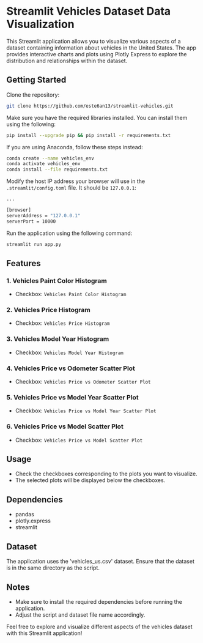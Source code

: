# Streamlit Vehicles Dataset Data Visualization

This Streamlit application allows you to visualize various aspects of a dataset containing information about vehicles in the United States. The app provides interactive charts and plots using Plotly Express to explore the distribution and relationships within the dataset.

## Getting Started

Clone the repository:

```sh
git clone https://github.com/este6an13/streamlit-vehicles.git
```

Make sure you have the required libraries installed. You can install them using the following:

```sh
pip install --upgrade pip && pip install -r requirements.txt
```

If you are using Anaconda, follow these steps instead:

```sh
conda create --name vehicles_env
conda activate vehicles_env
conda install --file requirements.txt
```

Modify the host IP address your browser will use in the `.streamlit/config.toml` file. It should be `127.0.0.1`:

```sh
...

[browser]
serverAddress = "127.0.0.1"
serverPort = 10000
```

Run the application using the following command:

```bash
streamlit run app.py
```

## Features

### 1. Vehicles Paint Color Histogram
   - Checkbox: `Vehicles Paint Color Histogram`

### 2. Vehicles Price Histogram
   - Checkbox: `Vehicles Price Histogram`

### 3. Vehicles Model Year Histogram
   - Checkbox: `Vehicles Model Year Histogram`

### 4. Vehicles Price vs Odometer Scatter Plot
   - Checkbox: `Vehicles Price vs Odometer Scatter Plot`

### 5. Vehicles Price vs Model Year Scatter Plot
   - Checkbox: `Vehicles Price vs Model Year Scatter Plot`

### 6. Vehicles Price vs Model Scatter Plot
   - Checkbox: `Vehicles Price vs Model Scatter Plot`

## Usage

- Check the checkboxes corresponding to the plots you want to visualize.
- The selected plots will be displayed below the checkboxes.

## Dependencies

- pandas
- plotly.express
- streamlit

## Dataset

The application uses the 'vehicles_us.csv' dataset. Ensure that the dataset is in the same directory as the script.

## Notes

- Make sure to install the required dependencies before running the application.
- Adjust the script and dataset file name accordingly.

Feel free to explore and visualize different aspects of the vehicles dataset with this Streamlit application!